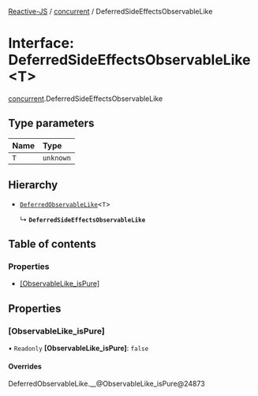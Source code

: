 [Reactive-JS](../README.md) / [concurrent](../modules/concurrent.md) / DeferredSideEffectsObservableLike

# Interface: DeferredSideEffectsObservableLike<T\>

[concurrent](../modules/concurrent.md).DeferredSideEffectsObservableLike

## Type parameters

| Name | Type |
| :------ | :------ |
| `T` | `unknown` |

## Hierarchy

- [`DeferredObservableLike`](concurrent.DeferredObservableLike.md)<`T`\>

  ↳ **`DeferredSideEffectsObservableLike`**

## Table of contents

### Properties

- [[ObservableLike\_isPure]](concurrent.DeferredSideEffectsObservableLike.md#[observablelike_ispure])

## Properties

### [ObservableLike\_isPure]

• `Readonly` **[ObservableLike\_isPure]**: ``false``

#### Overrides

DeferredObservableLike.\_\_@ObservableLike\_isPure@24873
